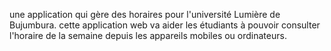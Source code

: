une application qui gère des horaires pour l'université Lumière de Bujumbura. cette application web va aider les étudiants à pouvoir consulter l'horaire de la semaine depuis les appareils mobiles ou ordinateurs.